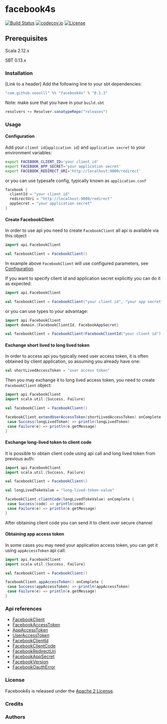 facebook4s
=========

[![Build Status](https://travis-ci.org/vooolll/facebook4s.svg?branch=master)](https://travis-ci.org/vooolll/facebook4s) [![codecov.io](http://codecov.io/github/vooolll/facebook4s/coverage.svg?branch=master)](http://codecov.io/github/vooolll/facebook4s?branch=master) [![License](http://img.shields.io/:license-Apache%202-red.svg)](http://www.apache.org/licenses/LICENSE-2.0.txt) 

Prerequisites
-------------
Scala 2.12.x

SBT 0.13.x


### Installation
[Link to a header]
Add the following line to your sbt dependencies: 
```scala
"com.github.vooolll" %% "facebook4s" % "0.1.3"
```

Note: make sure that you have in your `build.sbt`
```scala
resolvers += Resolver.sonatypeRepo("releases")
```

### Usage

#### Configuration
Add your `client id`(`application id`) and `application secret` to your environment variables:
```bash
export FACEBOOK_CLIENT_ID='your client id'
export FACEBOOK_APP_SECRET='your application secret'
export FACEBOOK_REDIRECT_URI='http://localhost:9000/redirect'
```
or
you can use typesafe config, typically known as `application.conf`

```scala
facebook {
  clientId = "your client id"
  redirectUri = "http://localhost:9000/redirect"
  appSecret = "your application secret"
}
```
#### Create FacebookClient
In order to use api you need to create `FacebookClient` all api is available via this object
```scala
import api.FacebookClient

val facebookClient = FacebookClient()
```
In example above `FacebookClient` will use configured parameters, see [Configuration](#configuration).

If you want to specify client id and application secret explicitly you can do it as expected:
```scala
import api.FacebookClient

val facebookClient = FacebookClient("your client id", "your app secret")
```

or you can use types to your advantage:
```scala
import api.FacebookClient
import domain.{FacebookClientId, FacebookAppSecret}

val facebookClient = FacebookClient(FacebookClientId("your client id"), FacebookAppSecret("your app secret"))
```

#### Exchange short lived to long lived token

In order to access api you typically need user access token, it is often obtained by client application,
so assuming you already have one:

```scala
val shortLivedAccessToken = "user access token"
```

Then you may exchange it to long lived access token, you need to create `FacebookClient` object:
```scala
import api.FacebookClient
import scala.util.{Success, Failure}

val facebookClient = FacebookClient()

facebookClient.extendUserAccessToken(shortLivedAccessToken) onComplete {
 case Success(longLivedToken) => println(longLivedToken)
 case Failure(e) => println(e.getMessage)
}
```

#### Exchange long-lived token to client code
It is possible to obtain client code using api call and long lived token from previous auth:
```scala
import api.FacebookClient
import scala.util.{Success, Failure}

val facebookClient = FacebookClient()

val longLivedTokeValue = "long-lived-token-value"

facebookClient.clientCode(longLivedTokeValue) onComplete {
 case Success(code) => println(code)
 case Failure(e) => println(e.getMessage)
}
```

After obtaining client code you can send it to client over secure channel

#### Obtaining app access token

In some cases you may need your application access token, you can get it using `appAccessToken` api call:
```scala
import api.FacebookClient
import scala.util.{Success, Failure}

val facebookClient = FacebookClient()

facebookClient.appAccessToken() onComplete {
 case Success(appAccessToken) => println(appAccessToken)
 case Failure(e) => println(e.getMessage)
}
```

### Api references
* [FacebookClient][2]
* [FacebookAccessToken][3]
* [AppAccessToken][10]
* [UserAccessToken][11]
* [FacebookClientId][4]
* [FacebookClientCode][6]
* [FacebookRedirectUri][7]
* [FacebookAppSecret][8]
* [FacebookVersion][9]
* [FacebookOauthError][12]

### License

Facebook4s is released under the [Apache 2 License][5].

### Credits

### Authors

[1]: https://developers.facebook.com/docs/facebook-login/access-tokens/expiration-and-extension
[2]: https://vooolll.github.io/facebook4s/api/FacebookClient.html
[3]: https://vooolll.github.io/facebook4s/domain/oauth/FacebookAccessToken.html
[4]: https://vooolll.github.io/facebook4s/domain/oauth/FacebookClientId.html
[5]: http://www.apache.org/licenses/LICENSE-2.0.txt
[6]: https://vooolll.github.io/facebook4s/domain/oauth/FacebookClientCode.html
[7]: https://vooolll.github.io/facebook4s/domain/oauth/FacebookRedirectUri.html
[8]: https://vooolll.github.io/facebook4s/domain/oauth/FacebookAppSecret.html
[9]: https://vooolll.github.io/facebook4s/domain/oauth/FacebookVersion.html
[10]: https://vooolll.github.io/facebook4s/domain/oauth/AppAccessToken.html
[11]: https://vooolll.github.io/facebook4s/domain/oauth/UserAccessToken.html
[12]: https://vooolll.github.io/facebook4s/api/FacebookOauthError.html

